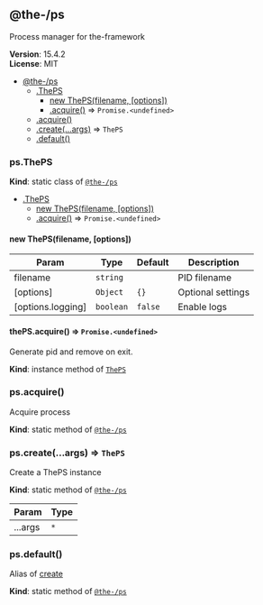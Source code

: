 <!--- Code generated by @the-/script-doc. DO NOT EDIT. -->

<a name="module_@the-/ps"></a>

## @the-/ps
Process manager for the-framework

**Version**: 15.4.2  
**License**: MIT  

* [@the-/ps](#module_@the-/ps)
    * [.ThePS](#module_@the-/ps.ThePS)
        * [new ThePS(filename, [options])](#new_module_@the-/ps.ThePS_new)
        * [.acquire()](#module_@the-/ps.ThePS+acquire) ⇒ <code>Promise.&lt;undefined&gt;</code>
    * [.acquire()](#module_@the-/ps.acquire)
    * [.create(...args)](#module_@the-/ps.create) ⇒ <code>ThePS</code>
    * [.default()](#module_@the-/ps.default)

<a name="module_@the-/ps.ThePS"></a>

### ps.ThePS
**Kind**: static class of [<code>@the-/ps</code>](#module_@the-/ps)  

* [.ThePS](#module_@the-/ps.ThePS)
    * [new ThePS(filename, [options])](#new_module_@the-/ps.ThePS_new)
    * [.acquire()](#module_@the-/ps.ThePS+acquire) ⇒ <code>Promise.&lt;undefined&gt;</code>

<a name="new_module_@the-/ps.ThePS_new"></a>

#### new ThePS(filename, [options])

| Param | Type | Default | Description |
| --- | --- | --- | --- |
| filename | <code>string</code> |  | PID filename |
| [options] | <code>Object</code> | <code>{}</code> | Optional settings |
| [options.logging] | <code>boolean</code> | <code>false</code> | Enable logs |

<a name="module_@the-/ps.ThePS+acquire"></a>

#### thePS.acquire() ⇒ <code>Promise.&lt;undefined&gt;</code>
Generate pid and remove on exit.

**Kind**: instance method of [<code>ThePS</code>](#module_@the-/ps.ThePS)  
<a name="module_@the-/ps.acquire"></a>

### ps.acquire()
Acquire process

**Kind**: static method of [<code>@the-/ps</code>](#module_@the-/ps)  
<a name="module_@the-/ps.create"></a>

### ps.create(...args) ⇒ <code>ThePS</code>
Create a ThePS instance

**Kind**: static method of [<code>@the-/ps</code>](#module_@the-/ps)  

| Param | Type |
| --- | --- |
| ...args | <code>\*</code> | 

<a name="module_@the-/ps.default"></a>

### ps.default()
Alias of [create](#module_@the-/ps.create)

**Kind**: static method of [<code>@the-/ps</code>](#module_@the-/ps)  
